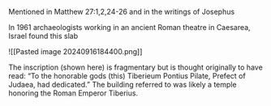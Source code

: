 Mentioned in Matthew 27:1,2,24-26 and in the writings of Josephus

In 1961 archaeologists working in an ancient Roman theatre in Caesarea, Israel found this slab

![[Pasted image 20240916184400.png]]

The inscription (shown here) is fragmentary but is thought originally to have read: “To the honorable gods (this) Tiberieum Pontius Pilate, Prefect of Judaea, had dedicated.” The building referred to was likely a temple honoring the Roman Emperor Tiberius.